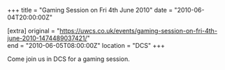+++
title = "Gaming Session on Fri 4th June 2010"
date = "2010-06-04T20:00:00Z"

[extra]
original = "https://uwcs.co.uk/events/gaming-session-on-fri-4th-june-2010-1474489037421/"    
end = "2010-06-05T08:00:00Z"
location = "DCS"
+++

Come join us in DCS for a gaming session.

